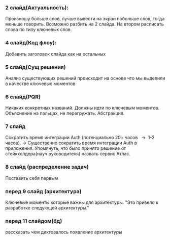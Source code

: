 ### 2 слайд(Актуальность):
Произношу больше слов, лучше вывести на экран побольше слов, тогда меньше говорить. Возможно разбить на 2 слайда. На втором расписать слова по типу ключевых слов
### 4 слайд(Код флоу):
Добавить заголовок слайда как на остальных

### 5 слайд(Сущ решения)
Анализ существующих решений происходит на основе что мы выделили в качестве ключевых моментов

### 6 слайд(PQR)
Никаких конкретных названий. Должны идти по ключевым моментов. Объяснение на пальцах, не перегружать. Абстракция.
### 7 слайд
Сократить время интеграции Auth (потенциально 20+ часов   →  1-2 часов). → Существенно сократить время интеграции Auth в приложения. Упомянуть, что было принято решение от стейкхолдера(науч руководителя) назвать сервис Атлас.

### 8 слайд (распределение задач)
Поставить себя первым 

### перед 9 слайд (архитектура)
Ключевые моменты которые важны для архитектуры. "Это привело к разработке следующей архитектуры."

### перед 11 слайдом(бд)
рассказать чем диктовалось появление архитектуры

